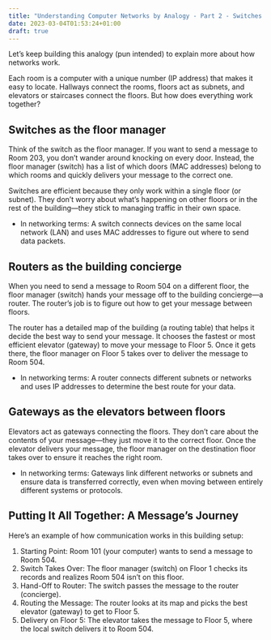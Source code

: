 ```yaml
---
title: "Understanding Computer Networks by Analogy - Part 2 - Switches and Routers"
date: 2023-03-04T01:53:24+01:00
draft: true
---
```


Let’s keep building this analogy (pun intended) to explain more about how networks work.

Each room is a computer with a unique number (IP address) that makes it easy to locate. Hallways connect the rooms, floors act as subnets, and elevators or staircases connect the floors. But how does everything work together?

## Switches as the floor manager

Think of the switch as the floor manager. If you want to send a message to Room 203, you don’t wander around knocking on every door. Instead, the floor manager (switch) has a list of which doors (MAC addresses) belong to which rooms and quickly delivers your message to the correct one.

Switches are efficient because they only work within a single floor (or subnet). They don’t worry about what’s happening on other floors or in the rest of the building—they stick to managing traffic in their own space.

* In networking terms: A switch connects devices on the same local network (LAN) and uses MAC addresses to figure out where to send data packets.

## Routers as the building concierge

When you need to send a message to Room 504 on a different floor, the floor manager (switch) hands your message off to the building concierge—a router. The router’s job is to figure out how to get your message between floors.

The router has a detailed map of the building (a routing table) that helps it decide the best way to send your message. It chooses the fastest or most efficient elevator (gateway) to move your message to Floor 5. Once it gets there, the floor manager on Floor 5 takes over to deliver the message to Room 504.

* In networking terms: A router connects different subnets or networks and uses IP addresses to determine the best route for your data.

## Gateways as the elevators between floors

Elevators act as gateways connecting the floors. They don’t care about the contents of your message—they just move it to the correct floor. Once the elevator delivers your message, the floor manager on the destination floor takes over to ensure it reaches the right room.

* In networking terms: Gateways link different networks or subnets and ensure data is transferred correctly, even when moving between entirely different systems or protocols.

## Putting It All Together: A Message’s Journey

Here’s an example of how communication works in this building setup:

1.	Starting Point: Room 101 (your computer) wants to send a message to Room 504.
2.	Switch Takes Over: The floor manager (switch) on Floor 1 checks its records and realizes Room 504 isn’t on this floor.
3.	Hand-Off to Router: The switch passes the message to the router (concierge).
4.	Routing the Message: The router looks at its map and picks the best elevator (gateway) to get to Floor 5.
5.	Delivery on Floor 5: The elevator takes the message to Floor 5, where the local switch delivers it to Room 504.